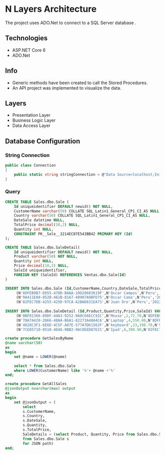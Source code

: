 # N Layers Architecture
The project uses ADO.Net to connect to a SQL Server database . 

## Technologies
- ASP.NET Core 6
- ADO.Net

## Info
- Generic methods have been created to call the Stored Procedures.
- An API project was implemented to visualize the data.

## Layers
- Presentation Layer
- Business Logic Layer
- Data Access Layer

## Database Configuration
### String Connection
```cs
public class Connection
{
    public static string stringConnection = @"Data Source=localhost;Initial Catalog=Sales;user=sa;pwd=abcDEF123#"; 
}
```

### Query
```sql
CREATE TABLE Sales.dbo.Sale (
	Id uniqueidentifier DEFAULT newid() NOT NULL,
	CustomerName varchar(50) COLLATE SQL_Latin1_General_CP1_CI_AS NULL,
	Country varchar(50) COLLATE SQL_Latin1_General_CP1_CI_AS NULL,
	DateSale datetime NULL,
	TotalPrice decimal(10,2) NULL,
	Quantity int NULL,
	CONSTRAINT PK__Sale__3214EC07E543BB42 PRIMARY KEY (Id)
);

CREATE TABLE Sales.dbo.SaleDetail(
	Id uniqueidentifier DEFAULT newid() NOT NULL,
	Product varchar(50) NOT NULL,
	Quantity int NULL,
	Price decimal(10,2) NULL,
	SaleId uniqueidentifier, 
	FOREIGN KEY (SaleId) REFERENCES Ventas.dbo.Sale(Id)
)

INSERT INTO Sales.dbo.Sale (Id,CustomerName,Country,DateSale,TotalPrice,Quantity) VALUES
	 (N'8DFEB9B7-E055-470D-BAAA-10D20683619F',N'Oscar Campos',N'Peru','2022-03-04 02:29:02.743',2345.40,6),
	 (N'9A411EA0-852B-461B-81A7-40907A9BFD75',N'Oscar Cama',N'Peru','2021-10-12 00:00:00.0',4572.00,23),
	 (N'02FEC7DB-4255-425D-97CA-A2BAD631EA73',N'Juan Ore',N'Peru','2022-03-04 02:29:33.27',2345.40,6);
	
INSERT INTO Sales.dbo.SaleDetail (Id,Product,Quantity,Price,SaleId) VALUES
	 (N'0BF81366-89DF-44A3-9252-9A8C66ECC91C',N'Mouse',2,72.70,N'8DFEB9B7-E055-470D-BAAA-10D20683619F'),
	 (N'70A7A428-2066-48AA-B6A1-82273A48A4CA',N'Laptop',4,550.00,N'8DFEB9B7-E055-470D-BAAA-10D20683619F'),
	 (N'4828C3F1-6E6D-4C5F-A87E-577A7D61562F',N'keyboard',23,198.78,N'9A411EA0-852B-461B-81A7-40907A9BFD75'),
	 (N'7CE05710-0510-4D46-9BB2-9AC0EED87E21',N'Ipad',6,390.90,N'02FEC7DB-4255-425D-97CA-A2BAD631EA73');

create procedure GetSalesByName
@name varchar(50)
as 
begin
	set @name = LOWER(@name)  
	
	select * from Sales.dbo.Sale 
	where LOWER(CustomerName) like '%'+ @name +'%'
end;

create procedure GetAllSales
@jsonOutput nvarchar(max) output
as 
begin
	set @jsonOutput = (
		select 
		s.CustomerName,
		s.Country,
		s.DateSale,
		s.Quantity,
		s.TotalPrice,
		SaleDetails = (select Product, Quantity, Price from Sales.dbo.SaleDetail d WHERE d.SaleId = s.Id for JSON path)
		from Sales.dbo.Sale s
		for JSON path)
end;

```
